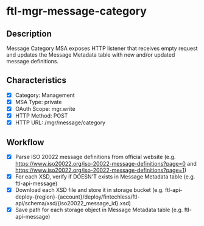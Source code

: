 # ftl-mgr-message-category

## Description

Message Category MSA exposes HTTP listener that receives empty request and
updates the Message Metadata table with new and/or updated message definitions.

## Characteristics

- [x] Category: Management
- [x] MSA Type: private
- [x] OAuth Scope: mgr.write
- [x] HTTP Method: POST
- [x] HTTP URL: /mgr/message/category

## Workflow

- [x] Parse ISO 20022 message definitions from official website (e.g. https://www.iso20022.org/iso-20022-message-definitions?page=0 and https://www.iso20022.org/iso-20022-message-definitions?page=1)
- [x] For each XSD, verify if DOESN'T exists in Message Metadata table (e.g. ftl-api-message)
- [x] Download each XSD file and store it in storage bucket (e.g. ftl-api-deploy-{region}-{account}/deploy/fintechless/ftl-api/schema/xsd/{iso20022_message_id}.xsd)
- [x] Save path for each storage object in Message Metadata table (e.g. ftl-api-message)
